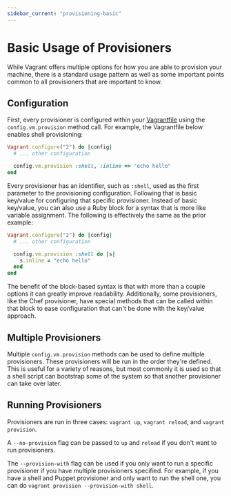 ```yaml
---
sidebar_current: "provisioning-basic"
---
```


# Basic Usage of Provisioners

While Vagrant offers multiple options for how you are able to provision
your machine, there is a standard usage pattern as well as some important
points common to all provisioners that are important to know.

## Configuration

First, every provisioner is configured within your [Vagrantfile](/v2/vagrantfile/index.html)
using the `config.vm.provision` method call. For example, the Vagrantfile
below enables shell provisioning:

```ruby
Vagrant.configure("2") do |config|
  # ... other configuration

  config.vm.provision :shell, :inline => "echo hello"
end
```

Every provisioner has an identifier, such as `:shell`, used as the first
parameter to the provisioning configuration. Following that is basic key/value
for configuring that specific provisioner. Instead of basic key/value, you
can also use a Ruby block for a syntax that is more like variable assignment.
The following is effectively the same as the prior example:

```ruby
Vagrant.configure("2") do |config|
  # ... other configuration

  config.vm.provision :shell do |s|
    s.inline = "echo hello"
  end
end
```

The benefit of the block-based syntax is that with more than a couple options
it can greatly improve readability. Additionally, some provisioners, like
the Chef provisioner, have special methods that can be called within that
block to ease configuration that can't be done with the key/value approach.

## Multiple Provisioners

Multiple `config.vm.provision` methods can be used to define multiple
provisioners. These provisioners will be run in the order they're defined.
This is useful for a variety of reasons, but most commonly it is used so
that a shell script can bootstrap some of the system so that another provisioner
can take over later.

## Running Provisioners

Provisioners are run in three cases: `vagrant up`, `vagrant reload`, and
`vagrant provision`.

A `--no-provision` flag can be passed to `up` and `reload` if you don't
want to run provisioners.

The `--provision-with` flag can be used if you only want to run a
specific provisioner if you have multiple provisioners specified. For
example, if you have a shell and Puppet provisioner and only want to
run the shell one, you can do `vagrant provision --provision-with shell`.
